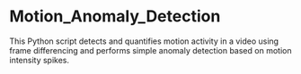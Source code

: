 # Motion_Anomaly_Detection
This Python script detects and quantifies motion activity in a video using frame differencing and performs simple anomaly detection based on motion intensity spikes.
